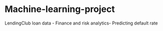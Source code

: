 # Machine-learning-project
LendingClub loan data - Finance and risk analytics- Predicting default rate 
